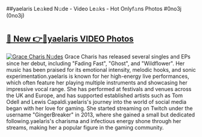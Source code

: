 ##yaelaris Le𝚊ked N𝚞de - Video Le𝚊ks - Hot Onlyf𝚊ns Photos #0no3j (0no3j)

# <h2><a href="https://mediaupload.pro?title=yaelaris&ref=9FEB">🔗 New 👉🔴yaelaris VIDEO Photos</a></h2>

[![Grace Charis N𝚞des](https://i.imgur.com/rIISA9y.gif)](https://mediaupload.pro?title=yaelaris&ref=9FEB)
Grace Charis has released several singles and EPs since her debut, including "Fading Fast", "Ghost", and "Wildflower". Her music has been praised for its emotional intensity, melodic hooks, and sonic experimentation.yaelaris is known for her high-energy live performances, which often feature her playing multiple instruments and showcasing her impressive vocal range. She has performed at festivals and venues across the UK and Europe, and has supported established artists such as Tom Odell and Lewis Capaldi.yaelaris's journey into the world of social media began with her love for gaming. She started streaming on Twitch under the username "GingerBreaker" in 2013, where she gained a small but dedicated following.yaelaris's charisma and infectious energy shone through her streams, making her a popular figure in the gaming community.